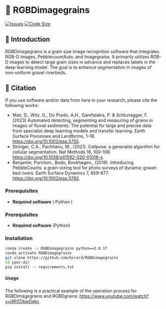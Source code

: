 # 📌 RGBDimagegrains

[![Issues](https://img.shields.io/github/issues/birard/RGBDimagegrains)](https://github.com/birard/RGBDimagegrains/issues)
[![Code Size](https://img.shields.io/github/languages/code-size/birard/RGBDimagegrains)](https://github.com/birard/RGBDimagegrains)


## 📖 Introduction

RGBDimagegrains is a grain size image recognition software that integrates RGB-D images, PebblecountAuto, and Imagegrains. It primarily utilizes RGB-D images to detect large grain sizes in advance and replaces labels in the deep learning model. The goal is to enhance segmentation in images of non-uniform gravel riverbeds.

## 🚀 Citation
 If you use software and/or data from here in your research, please cite the following works:
- Mair, D., Witz, G., Do Prado, A.H., Garefalakis, P. & Schlunegger, F. (2023) Automated detecting, segmenting and measuring of grains in images of fluvial sediments: The potential for large and precise data from specialist deep learning models and transfer learning. Earth Surface Processes and Landforms, 1–18. https://doi.org/10.1002/esp.5755.
- Stringer, C.A., Pachitariu, M., (2021). Cellpose: a generalist algorithm for cellular segmentation. Nat Methods 18, 100–106. https://doi.org/10.1038/s41592-020-01018-x.
- Benjamin, Purinton., Bodo, Bookhagen., (2019). Introducing PebbleCounts: a grain-sizing tool for photo surveys of dynamic gravel-bed rivers. Earth Surface Dynamics 7, 859-877. https://doi.org/10.1002/esp.5782.

### Prerequisites
- **Required software** ( Python )
### Prerequisites
- **Required software** (Python)

### Installation
```bash
conda create -n RGBDimagegrains python==3.8.17
conda activate RGBDimagegrains
git clone https://github.com/birard/RGBDimagegrains
cd your-dir
pip install -r requirements.txt
```
##### Usage
The following is a practical example of the operation process for RGBDimagegrains and RGBDgrains: https://www.youtube.com/watch?v=i9PZDbwDekc.
